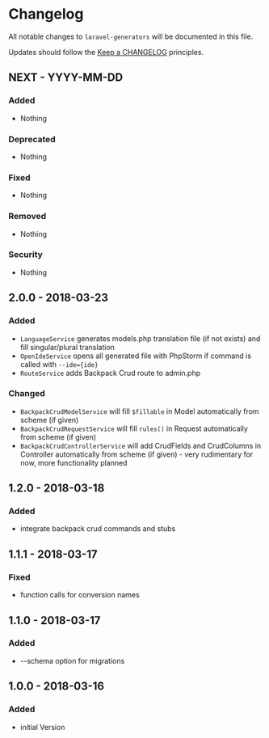 # Changelog

All notable changes to `laravel-generators` will be documented in this file.

Updates should follow the [Keep a CHANGELOG](http://keepachangelog.com/) principles.

## NEXT - YYYY-MM-DD

### Added
- Nothing

### Deprecated
- Nothing

### Fixed
- Nothing

### Removed
- Nothing

### Security
- Nothing

## 2.0.0 - 2018-03-23

### Added
- `LanguageService` generates models.php translation file (if not exists) and fill singular/plural translation
- `OpenIdeService` opens all generated file with PhpStorm if command is called with `--ide={ide}`
- `RouteService` adds Backpack Crud route to admin.php

### Changed

- `BackpackCrudModelService` will fill `$fillable` in Model automatically from scheme (if given)
- `BackpackCrudRequestService` will fill `rules()` in Request automatically from scheme (if given)
- `BackpackCrudControllerService` will add CrudFields and CrudColumns in Controller automatically from scheme (if given) - very rudimentary for now, more functionality planned

## 1.2.0 - 2018-03-18

### Added
- integrate backpack crud commands and stubs

## 1.1.1 - 2018-03-17

### Fixed
- function calls for conversion names

## 1.1.0 - 2018-03-17

### Added
- --schema option for migrations

## 1.0.0 - 2018-03-16

### Added
- initial Version
